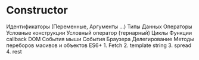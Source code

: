 # Constructor

Идентификаторы (Переменные, Аргументы ...)
Типы Данных
Операторы
Условные конструкции
Условный оператор (тернарный)
Циклы
Функции
callback
DOM
События мыши
События Браузера
Делегирование
Методы переборов масивов и объектов
ES6+
	1.	Fetch
	2.	template string
	3.	spread
	4.	rest
